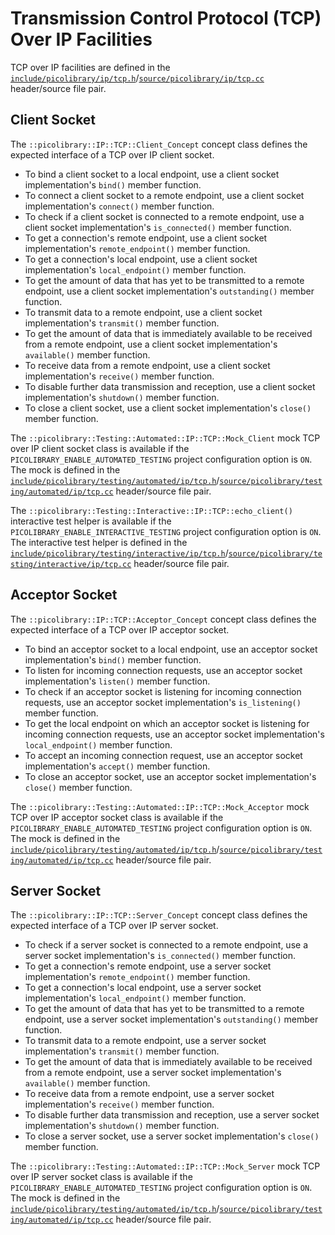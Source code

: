 # Transmission Control Protocol (TCP) Over IP Facilities
TCP over IP facilities are defined in the
[`include/picolibrary/ip/tcp.h`](https://github.com/apcountryman/picolibrary/blob/main/include/picolibrary/ip/tcp.h)/[`source/picolibrary/ip/tcp.cc`](https://github.com/apcountryman/picolibrary/blob/main/source/picolibrary/ip/tcp.cc)
header/source file pair.

## Client Socket
The `::picolibrary::IP::TCP::Client_Concept` concept class defines the expected interface
of a TCP over IP client socket.
- To bind a client socket to a local endpoint, use a client socket implementation's
  `bind()` member function.
- To connect a client socket to a remote endpoint, use a client socket implementation's
  `connect()` member function.
- To check if a client socket is connected to a remote endpoint, use a client socket
  implementation's `is_connected()` member function.
- To get a connection's remote endpoint, use a client socket implementation's
  `remote_endpoint()` member function.
- To get a connection's local endpoint, use a client socket implementation's
  `local_endpoint()` member function.
- To get the amount of data that has yet to be transmitted to a remote endpoint, use a
  client socket implementation's `outstanding()` member function.
- To transmit data to a remote endpoint, use a client socket implementation's `transmit()`
  member function.
- To get the amount of data that is immediately available to be received from a remote
  endpoint, use a client socket implementation's `available()` member function.
- To receive data from a remote endpoint, use a client socket implementation's `receive()`
  member function.
- To disable further data transmission and reception, use a client socket implementation's
  `shutdown()` member function.
- To close a client socket, use a client socket implementation's `close()` member
  function.

The `::picolibrary::Testing::Automated::IP::TCP::Mock_Client` mock TCP over IP client
socket class is available if the `PICOLIBRARY_ENABLE_AUTOMATED_TESTING` project
configuration option is `ON`.
The mock is defined in the
[`include/picolibrary/testing/automated/ip/tcp.h`](https://github.com/apcountryman/picolibrary/blob/main/include/picolibrary/testing/automated/ip/tcp.h)/[`source/picolibrary/testing/automated/ip/tcp.cc`](https://github.com/apcountryman/picolibrary/blob/main/source/picolibrary/testing/automated/ip/tcp.cc)
header/source file pair.

The `::picolibrary::Testing::Interactive::IP::TCP::echo_client()` interactive test helper
is available if the `PICOLIBRARY_ENABLE_INTERACTIVE_TESTING` project configuration option
is `ON`.
The interactive test helper is defined in the
[`include/picolibrary/testing/interactive/ip/tcp.h`](https://github.com/apcountryman/picolibrary/blob/main/include/picolibrary/testing/interactive/ip/tcp.h)/[`source/picolibrary/testing/interactive/ip/tcp.cc`](https://github.com/apcountryman/picolibrary/blob/main/source/picolibrary/testing/interactive/ip/tcp.cc)
header/source file pair.

## Acceptor Socket
The `::picolibrary::IP::TCP::Acceptor_Concept` concept class defines the expected
interface of a TCP over IP acceptor socket.
- To bind an acceptor socket to a local endpoint, use an acceptor socket implementation's
  `bind()` member function.
- To listen for incoming connection requests, use an acceptor socket implementation's
  `listen()` member function.
- To check if an acceptor socket is listening for incoming connection requests, use an
  acceptor socket implementation's `is_listening()` member function.
- To get the local endpoint on which an acceptor socket is listening for incoming
  connection requests, use an acceptor socket implementation's `local_endpoint()` member
  function.
- To accept an incoming connection request, use an acceptor socket implementation's
  `accept()` member function.
- To close an acceptor socket, use an acceptor socket implementation's `close()` member
  function.

The `::picolibrary::Testing::Automated::IP::TCP::Mock_Acceptor` mock TCP over IP acceptor
socket class is available if the `PICOLIBRARY_ENABLE_AUTOMATED_TESTING` project
configuration option is `ON`.
The mock is defined in the
[`include/picolibrary/testing/automated/ip/tcp.h`](https://github.com/apcountryman/picolibrary/blob/main/include/picolibrary/testing/automated/ip/tcp.h)/[`source/picolibrary/testing/automated/ip/tcp.cc`](https://github.com/apcountryman/picolibrary/blob/main/source/picolibrary/testing/automated/ip/tcp.cc)
header/source file pair.

## Server Socket
The `::picolibrary::IP::TCP::Server_Concept` concept class defines the expected interface
of a TCP over IP server socket.
- To check if a server socket is connected to a remote endpoint, use a server socket
  implementation's `is_connected()` member function.
- To get a connection's remote endpoint, use a server socket implementation's
  `remote_endpoint()` member function.
- To get a connection's local endpoint, use a server socket implementation's
  `local_endpoint()` member function.
- To get the amount of data that has yet to be transmitted to a remote endpoint, use a
  server socket implementation's `outstanding()` member function.
- To transmit data to a remote endpoint, use a server socket implementation's `transmit()`
  member function.
- To get the amount of data that is immediately available to be received from a remote
  endpoint, use a server socket implementation's `available()` member function.
- To receive data from a remote endpoint, use a server socket implementation's `receive()`
  member function.
- To disable further data transmission and reception, use a server socket implementation's
  `shutdown()` member function.
- To close a server socket, use a server socket implementation's `close()` member
  function.

The `::picolibrary::Testing::Automated::IP::TCP::Mock_Server` mock TCP over IP server
socket class is available if the `PICOLIBRARY_ENABLE_AUTOMATED_TESTING` project
configuration option is `ON`.
The mock is defined in the
[`include/picolibrary/testing/automated/ip/tcp.h`](https://github.com/apcountryman/picolibrary/blob/main/include/picolibrary/testing/automated/ip/tcp.h)/[`source/picolibrary/testing/automated/ip/tcp.cc`](https://github.com/apcountryman/picolibrary/blob/main/source/picolibrary/testing/automated/ip/tcp.cc)
header/source file pair.
